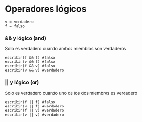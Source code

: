# Operadores lógicos

```
v = verdadero
f = falso
```
### && y lógico (and)
Solo es verdadero cuando ambos miembros son verdaderos
```
escribir(f && f) #falso
escribir(v && f) #falso
escribir(f && v) #falso
escribir(v && v) #verdadero
```
### || y lógico (or)
Solo es verdadero cuando uno de los dos miembros es verdadero
```
escribir(f || f) #falso
escribir(v || f) #verdadero
escribir(f || v) #verdadero
escribir(v || v) #verdadero
```
